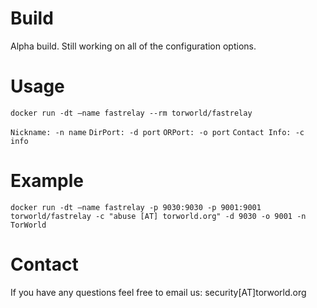 # Build
Alpha build. Still working on all of the configuration options.

# Usage

`docker run -dt —name fastrelay --rm torworld/fastrelay`

`Nickname: -n name`
`DirPort: -d port`
`ORPort: -o port`
`Contact Info: -c info`

# Example
`docker run -dt —name fastrelay -p 9030:9030 -p 9001:9001 torworld/fastrelay -c "abuse [AT] torworld.org" -d 9030 -o 9001 -n TorWorld`

# Contact
If you have any questions feel free to email us: security[AT]torworld.org
